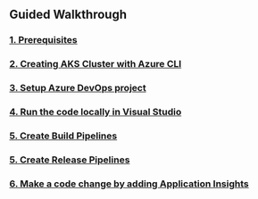 


## Guided Walkthrough

### [1. Prerequisites](WalkthroughGuide/Prerequisites)

### [2. Creating AKS Cluster with Azure CLI](createcluster)

### [3. Setup Azure DevOps project](devopsproj)

### [4. Run the code locally in Visual Studio](runcodelocally)

### [5. Create Build Pipelines](buildpipelines)

### [5. Create Release Pipelines](releasepipelines)

### [6. Make a code change by adding Application Insights](codechanges)


